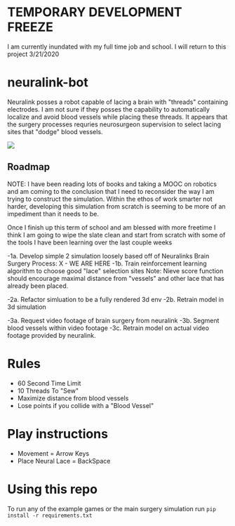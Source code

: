 # TEMPORARY DEVELOPMENT FREEZE
I am currently inundated with my full time job and school. I will return to this project 3/21/2020

# neuralink-bot
Neuralink posses a robot capable of lacing a brain with "threads" containing electrodes. I am not sure if they posses the capability to automatically localize and avoid blood vessels while placing these threads. It appears that the surgery processes requries neurosurgeon supervision to select lacing sites that "dodge" blood vessels.

![](https://media.giphy.com/media/Jr5RD7ns1m2dRKa8go/giphy.gif)

## Roadmap
NOTE: I have been reading lots of books and taking a MOOC on robotics and am coming to the conclusion that I need to reconsider the way I am trying to construct the simulation. Within the ethos of work smarter not harder, developing this simulation from scratch is seeming to be more of an impediment than it needs to be. 

Once I finish up this term of school and am blessed with more freetime I think I am going to wipe the slate clean and start from scratch with some of the tools I have been learning over the last couple weeks

-1a. Develop simple 2 simulation loosely based off of Neuralinks Brain Surgery Process: X - WE ARE HERE
-1b. Train reinforcement learning algorithm to choose good "lace" selection sites
Note: Nieve score function should encourage maximal distance from "vessels" and other lace that has already been placed.

-2a. Refactor simluation to be a fully rendered 3d env
-2b. Retrain model in 3d simulation

-3a. Request video footage of brain surgery from neuralink
-3b. Segment blood vessels within video footage
-3c. Retrain model on actual video footage provided by neuralink.

# Rules
- 60 Second Time Limit
- 10 Threads To "Sew"
- Maximize distance from blood vessels
- Lose points if you collide with a "Blood Vessel"

# Play instructions
- Movement = Arrow Keys
- Place Neural Lace = BackSpace

# Using this repo
To run any of the example games or the main surgery simulation run
```pip install -r requirements.txt```

